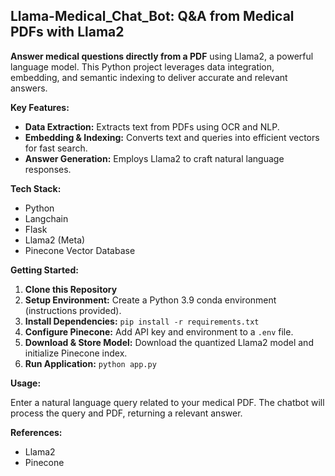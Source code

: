 ## Llama-Medical_Chat_Bot: Q&A from Medical PDFs with Llama2

**Answer medical questions directly from a PDF** using Llama2, a powerful language model. This Python project leverages data integration, embedding, and semantic indexing to deliver accurate and relevant answers.

**Key Features:**

* **Data Extraction:** Extracts text from PDFs using OCR and NLP.
* **Embedding & Indexing:** Converts text and queries into efficient vectors for fast search.
* **Answer Generation:** Employs Llama2 to craft natural language responses.

**Tech Stack:**

* Python
* Langchain
* Flask
* Llama2 (Meta)
* Pinecone Vector Database

**Getting Started:**

1. **Clone this Repository**
2. **Setup Environment:** Create a Python 3.9 conda environment (instructions provided).
3. **Install Dependencies:** `pip install -r requirements.txt`
4. **Configure Pinecone:** Add API key and environment to a `.env` file.
5. **Download & Store Model:** Download the quantized Llama2 model and initialize Pinecone index.
6. **Run Application:** `python app.py`

**Usage:**

Enter a natural language query related to your medical PDF. The chatbot will process the query and PDF, returning a relevant answer.

**References:**

* Llama2
* Pinecone
